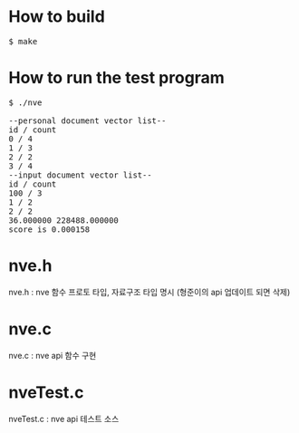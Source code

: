How to build
===========
<pre>
$ make
</pre>

How to run the test program
===========================
<pre>
$ ./nve

--personal document vector list--
id / count
0 / 4
1 / 3
2 / 2
3 / 4
--input document vector list--
id / count
100 / 3
1 / 2
2 / 2
36.000000 228488.000000
score is 0.000158
</pre>



nve.h
=======
nve.h : nve 함수 프로토 타입, 자료구조 타입 명시 (형준이의 api 업데이트 되면 삭제)

nve.c
=======
nve.c : nve api 함수 구현

nveTest.c
=======
nveTest.c : nve api 테스트 소스
